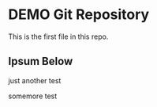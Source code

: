 # DEMO Git Repository

This is the first file in this repo.

## Ipsum Below

just another test

somemore test